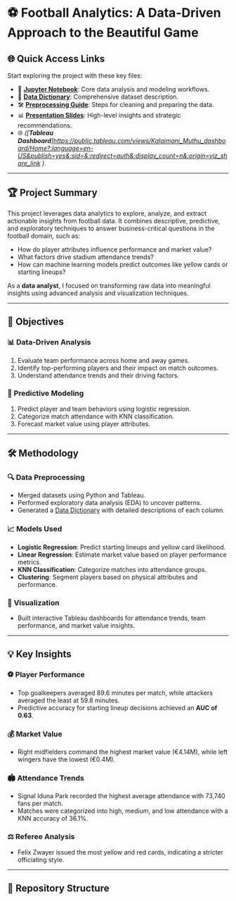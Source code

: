 # ⚽ Football Analytics: A Data-Driven Approach to the Beautiful Game

## 🌐 Quick Access Links
Start exploring the project with these key files:
- 📓 **[Jupyter Notebook](./project_final.ipynb)**: Core data analysis and modeling workflows.
- 📑 **[Data Dictionary](./data%20dictionary_football.pdf)**: Comprehensive dataset description.
- 🛠️ **[Preprocessing Guide](./Data%20Preprocessing_KalaimaniMuthu.pdf)**: Steps for cleaning and preparing the data.
- 📊 **[Presentation Slides](./Kalaimani_project_cap111.pdf)**: High-level insights and strategic recommendations.
- 🌐 *([**Tableau Dashboard**]https://public.tableau.com/views/Kalaimani_Muthu_dashboard/Home?:language=en-US&publish=yes&:sid=&:redirect=auth&:display_count=n&:origin=viz_share_link )*.

---

## 🏆 Project Summary
This project leverages data analytics to explore, analyze, and extract actionable insights from football data. It combines descriptive, predictive, and exploratory techniques to answer business-critical questions in the football domain, such as:
- How do player attributes influence performance and market value?
- What factors drive stadium attendance trends?
- How can machine learning models predict outcomes like yellow cards or starting lineups?

As a **data analyst**, I focused on transforming raw data into meaningful insights using advanced analysis and visualization techniques.

---

## 🎯 Objectives
### 📊 Data-Driven Analysis
1. Evaluate team performance across home and away games.
2. Identify top-performing players and their impact on match outcomes.
3. Understand attendance trends and their driving factors.

### 🔮 Predictive Modeling
1. Predict player and team behaviors using logistic regression.
2. Categorize match attendance with KNN classification.
3. Forecast market value using player attributes.

---

## 🛠️ Methodology
### 🔍 **Data Preprocessing**
- Merged datasets using Python and Tableau.
- Performed exploratory data analysis (EDA) to uncover patterns.
- Generated a [Data Dictionary](./data%20dictionary_football.pdf) with detailed descriptions of each column.

### 📈 **Models Used**
- **Logistic Regression**: Predict starting lineups and yellow card likelihood.
- **Linear Regression**: Estimate market value based on player performance metrics.
- **KNN Classification**: Categorize matches into attendance groups.
- **Clustering**: Segment players based on physical attributes and performance.

### 🎨 **Visualization**
- Built interactive Tableau dashboards for attendance trends, team performance, and market value insights.

---

## 💡 Key Insights
### ⚽ **Player Performance**
- Top goalkeepers averaged 89.6 minutes per match, while attackers averaged the least at 59.8 minutes.
- Predictive accuracy for starting lineup decisions achieved an **AUC of 0.63**.

### 💰 **Market Value**
- Right midfielders command the highest market value (€4.14M), while left wingers have the lowest (€0.4M).

### 🏟️ **Attendance Trends**
- Signal Iduna Park recorded the highest average attendance with 73,740 fans per match.
- Matches were categorized into high, medium, and low attendance with a KNN accuracy of 36.1%.

### ⚖️ **Referee Analysis**
- Felix Zwayer issued the most yellow and red cards, indicating a stricter officiating style.

---

## 📂 Repository Structure
